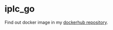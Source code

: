 # iplc_go
Find out docker image in my [dockerhub repository](https://hub.docker.com/repository/docker/mochigome/ij-mt-msp/general).

